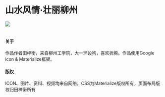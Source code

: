 <h1>山水风情·壮丽柳州</h1>
<img src="https://img.shields.io/badge/license-GPLv3-blue.svg" />
<br>
<br>
<h4>关于</h4>
<p>作品作者田梓衡，来自柳州工学院，大一环设狗，喜欢折腾。作品使用Google icon & Materialize框架。</p>
<h4>版权</h4>
<p>ICON、图片、资料、视频均来自网络。CSS为Materialize版权所有，页面布局版权归田梓衡所有</p>
